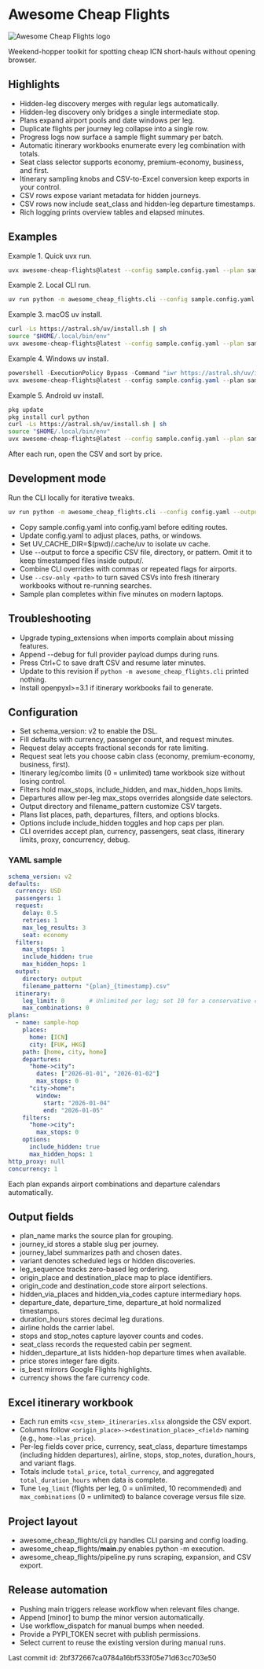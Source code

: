 # Awesome Cheap Flights

![Awesome Cheap Flights logo](assets/logo.png)

Weekend-hopper toolkit for spotting cheap ICN short-hauls without opening browser.

## Highlights
- Hidden-leg discovery merges with regular legs automatically.
- Hidden-leg discovery only bridges a single intermediate stop.
- Plans expand airport pools and date windows per leg.
- Duplicate flights per journey leg collapse into a single row.
- Progress logs now surface a sample flight summary per batch.
- Automatic itinerary workbooks enumerate every leg combination with totals.
- Seat class selector supports economy, premium-economy, business, and first.
- Itinerary sampling knobs and CSV-to-Excel conversion keep exports in your control.
- CSV rows expose variant metadata for hidden journeys.
- CSV rows now include seat_class and hidden-leg departure timestamps.
- Rich logging prints overview tables and elapsed minutes.

## Examples
Example 1. Quick uvx run.
```bash
uvx awesome-cheap-flights@latest --config sample.config.yaml --plan sample-hop
```
Example 2. Local CLI run.
```bash
uv run python -m awesome_cheap_flights.cli --config sample.config.yaml --plan sample-hop
```
Example 3. macOS uv install.
```bash
curl -Ls https://astral.sh/uv/install.sh | sh
source "$HOME/.local/bin/env"
uvx awesome-cheap-flights@latest --config sample.config.yaml --plan sample-hop
```
Example 4. Windows uv install.
```powershell
powershell -ExecutionPolicy Bypass -Command "iwr https://astral.sh/uv/install.ps1 -useb | iex"
uvx awesome-cheap-flights@latest --config sample.config.yaml --plan sample-hop
```
Example 5. Android uv install.
```sh
pkg update
pkg install curl python
curl -Ls https://astral.sh/uv/install.sh | sh
source "$HOME/.local/bin/env"
uvx awesome-cheap-flights@latest --config sample.config.yaml --plan sample-hop
```
After each run, open the CSV and sort by price.

## Development mode
Run the CLI locally for iterative tweaks.
```bash
uv run python -m awesome_cheap_flights.cli --config config.yaml --output output/dev.csv
```
- Copy sample.config.yaml into config.yaml before editing routes.
- Update config.yaml to adjust places, paths, or windows.
- Set UV_CACHE_DIR=$(pwd)/.cache/uv to isolate uv cache.
- Use --output <path> to force a specific CSV file, directory, or pattern. Omit it to keep timestamped files inside output/.
- Combine CLI overrides with commas or repeated flags for airports.
- Use `--csv-only <path>` to turn saved CSVs into fresh itinerary workbooks without re-running searches.
- Sample plan completes within five minutes on modern laptops.

## Troubleshooting
- Upgrade typing_extensions when imports complain about missing features.
- Append --debug for full provider payload dumps during runs.
- Press Ctrl+C to save draft CSV and resume later minutes.
- Update to this revision if `python -m awesome_cheap_flights.cli` printed nothing.
- Install openpyxl>=3.1 if itinerary workbooks fail to generate.

## Configuration
- Set schema_version: v2 to enable the DSL.
- Fill defaults with currency, passenger count, and request minutes.
- Request delay accepts fractional seconds for rate limiting.
- Request seat lets you choose cabin class (economy, premium-economy, business, first).
- Itinerary leg/combo limits (0 = unlimited) tame workbook size without losing control.
- Filters hold max_stops, include_hidden, and max_hidden_hops limits.
- Departures allow per-leg max_stops overrides alongside date selectors.
- Output directory and filename_pattern customize CSV targets.
- Plans list places, path, departures, filters, and options blocks.
- Options include include_hidden toggles and hop caps per plan.
- CLI overrides accept plan, currency, passengers, seat class, itinerary limits, proxy, concurrency, debug.

### YAML sample
```yaml
schema_version: v2
defaults:
  currency: USD
  passengers: 1
  request:
    delay: 0.5
    retries: 1
    max_leg_results: 3
    seat: economy
  filters:
    max_stops: 1
    include_hidden: true
    max_hidden_hops: 1
  output:
    directory: output
    filename_pattern: "{plan}_{timestamp}.csv"
  itinerary:
    leg_limit: 0       # Unlimited per leg; set 10 for a conservative cap.
    max_combinations: 0
plans:
  - name: sample-hop
    places:
      home: [ICN]
      city: [FUK, HKG]
    path: [home, city, home]
    departures:
      "home->city":
        dates: ["2026-01-01", "2026-01-02"]
        max_stops: 0
      "city->home":
        window:
          start: "2026-01-04"
          end: "2026-01-05"
    filters:
      "home->city":
        max_stops: 0
    options:
      include_hidden: true
      max_hidden_hops: 1
http_proxy: null
concurrency: 1
```

Each plan expands airport combinations and departure calendars automatically.

## Output fields
- plan_name marks the source plan for grouping.
- journey_id stores a stable slug per journey.
- journey_label summarizes path and chosen dates.
- variant denotes scheduled legs or hidden discoveries.
- leg_sequence tracks zero-based leg ordering.
- origin_place and destination_place map to place identifiers.
- origin_code and destination_code store airport selections.
- hidden_via_places and hidden_via_codes capture intermediary hops.
- departure_date, departure_time, departure_at hold normalized timestamps.
- duration_hours stores decimal leg durations.
- airline holds the carrier label.
- stops and stop_notes capture layover counts and codes.
- seat_class records the requested cabin per segment.
- hidden_departure_at lists hidden-hop departure times when available.
- price stores integer fare digits.
- is_best mirrors Google Flights highlights.
- currency shows the fare currency code.

## Excel itinerary workbook
- Each run emits `<csv_stem>_itineraries.xlsx` alongside the CSV export.
- Columns follow `<origin_place>-><destination_place>_<field>` naming (e.g., `home->las_price`).
- Per-leg fields cover price, currency, seat_class, departure timestamps (including hidden departures), airline, stops, stop_notes, duration_hours, and variant flags.
- Totals include `total_price`, `total_currency`, and aggregated `total_duration_hours` when data is complete.
- Tune `leg_limit` (flights per leg, 0 = unlimited, 10 recommended) and `max_combinations` (0 = unlimited) to balance coverage versus file size.

## Project layout
- awesome_cheap_flights/cli.py handles CLI parsing and config loading.
- awesome_cheap_flights/__main__.py enables python -m execution.
- awesome_cheap_flights/pipeline.py runs scraping, expansion, and CSV export.

## Release automation
- Pushing main triggers release workflow when relevant files change.
- Append [minor] to bump the minor version automatically.
- Use workflow_dispatch for manual bumps when needed.
- Provide a PYPI_TOKEN secret with publish permissions.
- Select current to reuse the existing version during manual runs.

Last commit id: 2bf372667ca0784a16bf533f05e71d63cc703e50

